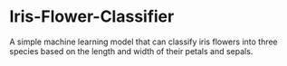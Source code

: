 # Iris-Flower-Classifier
A simple machine learning model that can classify iris flowers into three species based on the length and width of their petals and sepals.
